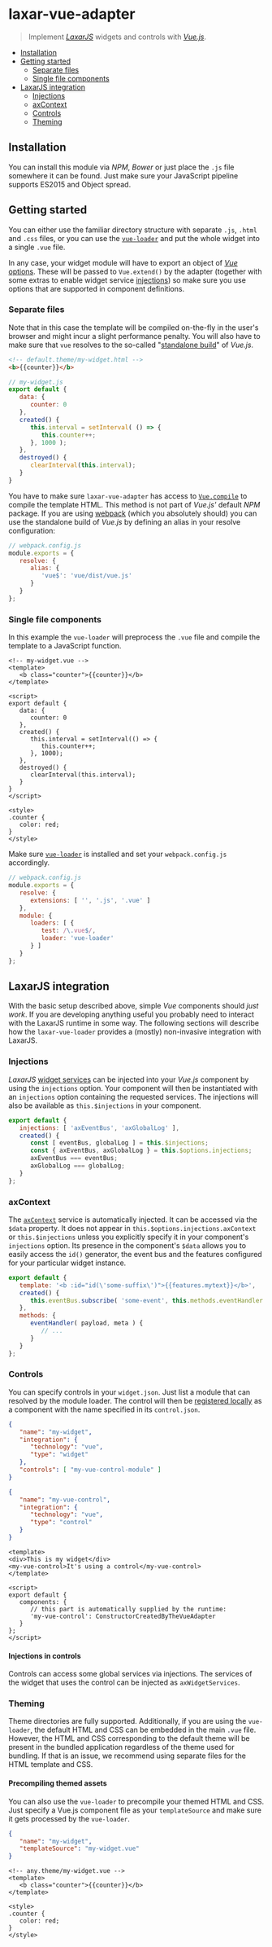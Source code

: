# laxar-vue-adapter

> Implement _[LaxarJS][laxar]_ widgets and controls with _[Vue.js][vue]_.

- [Installation](#installation)
- [Getting started](#getting-started)
  - [Separate files](#separate-files)
  - [Single file components](#single-file-components)
- [LaxarJS integration](#laxarjs-integration)
  - [Injections](#injections)
  - [axContext](#axcontext)
  - [Controls](#controls)
  - [Theming](#theming)
  
## Installation

You can install this module via _NPM_, _Bower_ or just place the `.js` file somewhere it can be found.
Just make sure your JavaScript pipeline supports ES2015 and Object spread.


## Getting started

You can either use the familiar directory structure with separate `.js`, `.html`
and `.css` files, or you can use the [`vue-loader`][vue-loader] and put the whole
widget into a single `.vue` file.

In any case, your widget module will have to export an object of [_Vue_ options][vue-options].
These will be passed to `Vue.extend()` by the adapter (together with some extras to enable
widget service [injections](#injections)) so make sure you use options that are supported
in component definitions.


### Separate files

Note that in this case the template will be compiled on-the-fly in the user's browser and
might incur a slight performance penalty. You will also have to make sure that `vue` resolves
to the so-called "[standalone build][vue-standalone]" of _Vue.js_.

```html
<!-- default.theme/my-widget.html -->
<b>{{counter}}</b>
```

```js
// my-widget.js
export default {
   data: {
      counter: 0
   },
   created() {
      this.interval = setInterval( () => {
         this.counter++;
      }, 1000 );
   },
   destroyed() {
      clearInterval(this.interval);
   }
}
```

You have to make sure `laxar-vue-adapter` has access to [`Vue.compile`][vue-compile] to compile the template
HTML. This method is not part of _Vue.js'_ default _NPM_ package. If you are using [webpack][webpack] (which
you absolutely should) you can use the standalone build of _Vue.js_ by defining an alias in your resolve
configuration:

```js
// webpack.config.js
module.exports = {
   resolve: {
      alias: {
         'vue$': 'vue/dist/vue.js'
      }
   }
};
```


### Single file components

In this example the `vue-loader` will preprocess the `.vue` file and compile the template to
a JavaScript function.

```vue
<!-- my-widget.vue -->
<template>
   <b class="counter">{{counter}}</b>
</template>

<script>
export default {
   data: {
      counter: 0
   },
   created() {
      this.interval = setInterval(() => {
         this.counter++;
      }, 1000);
   },
   destroyed() {
      clearInterval(this.interval);
   }
}
</script>

<style>
.counter {
   color: red;
}
</style>
```

Make sure [`vue-loader`][vue-loader] is installed and set your `webpack.config.js` accordingly.

```js
// webpack.config.js
module.exports = {
   resolve: {
      extensions: [ '', '.js', '.vue' ]
   },
   module: {
      loaders: [ {
         test: /\.vue$/,
         loader: 'vue-loader'
      } ]
   }
};
```


## LaxarJS integration

With the basic setup described above, simple _Vue_ components should _just work_.
If you are developing anything useful you probably need to interact with the LaxarJS runtime in some way.
The following sections will describe how the `laxar-vue-loader` provides a (mostly) non-invasive integration
with LaxarJS.


### Injections

_LaxarJS_ [widget services](https://github.com/LaxarJS/laxar/blob/master/docs/manuals/widget_services.md)
can be injected into your _Vue.js_ component by using the `injections` option. Your component will then
be instantiated with an `injections` option containing the requested services. The injections will also
be available as `this.$injections` in your component.

```js
export default {
   injections: [ 'axEventBus', 'axGlobalLog' ],
   created() {
      const [ eventBus, globalLog ] = this.$injections;
      const { axEventBus, axGlobalLog } = this.$options.injections;
      axEventBus === eventBus;
      axGlobalLog === globalLog;
   }
};
```


### axContext

The [`axContext`](https://github.com/LaxarJS/laxar/blob/master/docs/manuals/widget_services.md#axcontext)
service is automatically injected. It can be accessed via the `$data` property. It does not appear in
`this.$options.injections.axContext` or `this.$injections` unless you explicitly specify it in your
component's `injections` option. Its presence in the component's `$data` allows you to easily access the
`id()` generator, the event bus and the features configured for your particular widget instance.

```js
export default {
   template: '<b :id="id(\'some-suffix\')">{{features.mytext}}</b>',
   created() {
      this.eventBus.subscribe( 'some-event', this.methods.eventHandler );
   },
   methods: {
      eventHandler( payload, meta ) {
         // ...
      }
   }
};
```


### Controls

You can specify controls in your `widget.json`. Just list a module that can resolved by the module loader.
The control will then be [registered locally](https://vuejs.org/v2/guide/components.html#Local-Registration)
as a component with the name specified in its `control.json`.

```json
{
   "name": "my-widget",
   "integration": {
      "technology": "vue",
      "type": "widget"
   },
   "controls": [ "my-vue-control-module" ]
}
```

```json
{
   "name": "my-vue-control",
   "integration": {
      "technology": "vue",
      "type": "control"
   }
}
```

```vue
<template>
<div>This is my widget</div>
<my-vue-control>It's using a control</my-vue-control>
</template>

<script>
export default {
   components: {
      // this part is automatically supplied by the runtime:
      'my-vue-control': ConstructorCreatedByTheVueAdapter
   }
};
</script>
```


#### Injections in controls

Controls can access some global services via injections. The services of the widget that uses the control
can be injected as `axWidgetServices`.


### Theming

Theme directories are fully supported. Additionally, if you are using the `vue-loader`, the
default HTML and CSS can be embedded in the main `.vue` file. However, the HTML and CSS
corresponding to the default theme will be present in the bundled application regardless of
the theme used for bundling. If that is an issue, we recommend using separate files for the
HTML template and CSS.

#### Precompiling themed assets

You can also use the `vue-loader` to precompile your themed HTML and CSS.
Just specify a Vue.js component file as your `templateSource` and make sure it gets processed
by the `vue-loader`.


```json
{
   "name": "my-widget",
   "templateSource": "my-widget.vue"
}
```

```vue
<!-- any.theme/my-widget.vue -->
<template>
   <b class="counter">{{counter}}</b>
</template>

<style>
.counter {
   color: red;
}
</style>
```


[laxar]: https://laxarjs.org/
[vue]: https://vuejs.org/
[webpack]: https://webpack.github.io/
[vue-options]: https://vuejs.org/v2/api/#Options-Data
[vue-loader]: https://vue-loader.vuejs.org/en/index.html
[vue-compile]: https://vuejs.org/v2/api/#Vue-compile
[vue-standalone]: https://vuejs.org/v2/guide/installation.html#Standalone-vs-Runtime-only-Build
